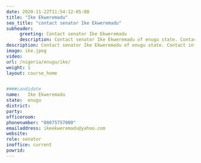 ```yaml
---
date: 2020-11-22T11:54:12-05:00
title: "Ike Ekweremadu"
seo_title: "contact senator Ike Ekweremadu"
subheader:
     greeting: Contact senator Ike Ekweremadu 
     description: Contact senator Ike Ekweremadu of enugu state. Contact information for Ike Ekweremadu includes email address, phone number, and mailing address.
description: Contact senator Ike Ekweremadu of enugu state. Contact information for Ike Ekweremadu includes email address, phone number, and mailing address.
image: ike.jpeg
video: 
url: /nigeria/enugu/ike/
weight: 1
layout: course_home


####candidate
name:	Ike Ekweremadu
state:	enugu
district: 
party:
officeroom:	
phonenumber: "08075757000"
emailaddress: ikeekweremadu@yahoo.com
website:
role: senator
inoffice: current
powrid: 
---
```


